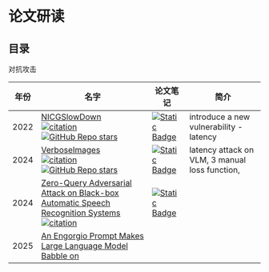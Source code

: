 # 论文研读


## 目录

对抗攻击

|年份 |名字 |论文笔记 |简介|
| --- | --- | --- | --- |
|2022| [NICGSlowDown](https://arxiv.org/pdf/2203.15859)<br>[![citation](https://img.shields.io/badge/dynamic/json?label=citation&style=social&logo=googlescholar&query=citationCount&url=https%3A%2F%2Fapi.semanticscholar.org%2Fgraph%2Fv1%2Fpaper%2F7afc3335a0e6980147ca7b56a7698b380fbc1b7d%3Ffields%3DcitationCount)](https://www.semanticscholar.org/paper/NICGSlowDown%3A-Evaluating-the-Efficiency-Robustness-Chen-Song/7afc3335a0e6980147ca7b56a7698b380fbc1b7d) [![GitHub Repo stars](https://img.shields.io/github/stars/SeekingDream/CVPR22_NICGSlowDown)](https://github.com/SeekingDream/CVPR22_NICGSlowDown) |[![Static Badge](https://img.shields.io/badge/%E7%AC%94%E8%AE%B0--blue?logo=markdown)](NICGSlowDown.md)|introduce a new vulnerability - latency|
|2024| [VerboseImages](https://arxiv.org/pdf/2401.11170)<br>[![citation](https://img.shields.io/badge/dynamic/json?label=citation&style=social&logo=googlescholar&query=citationCount&url=https%3A%2F%2Fapi.semanticscholar.org%2Fgraph%2Fv1%2Fpaper%2F61ea0a87eab0029de9f4f6032108cb8d94cca3ac%3Ffields%3DcitationCount)](https://www.semanticscholar.org/paper/Inducing-High-Energy-Latency-of-Large-Models-with-Gao-Bai/61ea0a87eab0029de9f4f6032108cb8d94cca3ac) [![GitHub Repo stars](https://img.shields.io/github/stars/KuofengGao/Verbose_Images)](https://github.com/KuofengGao/Verbose_Images) |[![Static Badge](https://img.shields.io/badge/%E7%AC%94%E8%AE%B0--blue?logo=markdown)](VerboseImages.md)|latency attack on VLM, 3 manual loss function, |
|2024|[Zero-Query Adversarial Attack on Black-box Automatic Speech Recognition Systems](https://arxiv.org/html/2406.19311v1)<br> [![citation](https://img.shields.io/badge/dynamic/json?label=citation&style=social&logo=googlescholar&query=citationCount&url=https%3A%2F%2Fapi.semanticscholar.org%2Fgraph%2Fv1%2Fpaper%2F34a6996309ac36a4d6d657fbbf9ecfdf006e8239%3Ffields%3DcitationCount)](https://www.semanticscholar.org/paper/Zero-Query-Adversarial-Attack-on-Black-box-Speech-Fang-Wang/34a6996309ac36a4d6d657fbbf9ecfdf006e8239)|[![Static Badge](https://img.shields.io/badge/%E7%AC%94%E8%AE%B0--blue?logo=markdown)](Zero_Query_Adversarial_Attack.md)||
|2025| [An Engorgio Prompt Makes Large Language Model Babble on]() |  ||
